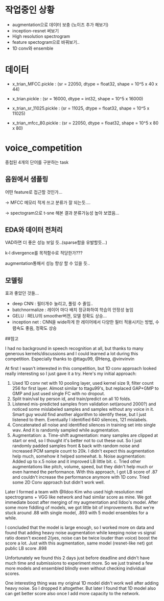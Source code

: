 # 작업중인 상황

- augmentation으로 데이터 보충 (노이즈 추가 해보기)
- inception-resnet 써보기
- High resolution spectrogram
- feature spectogram으로 바꿔보기..
- 1D conv와 ensemble


# 데이터

- x_trian_MFCC.pickle : (sr = 22050, dtype = float32, shape = 10^5 x 40 x 44)

- x_trian.pickle : (sr = 16000, dtype = int32, shape = 10^5 x 16000)

- x_trian_sr_11025.pickle : (sr = 11025, dtype = float32, shape = 10^5 x 11025)

- x_trian_mfcc_80.pickle : (sr = 22050, dtype = float32, shape = 10^5 x 80 x 80)


# voice_competition
중첩된 4개의 단어를 구분하는 task

## 음원에서 샘플링
어떤 feature로 접근할 것인가...

-> MFCC 메모리 적게 쓰고 분류가 잘 되는듯....

-> spectogram으로 t-sne 해본 결과 분류가능성 높아 보였음...

## EDA와 데이터 전처리
VAD하면 더 좋은 성능 보일 듯..(sparse함을 유발할듯...)

k-l divergence를 목적함수로 적당한가???

augmentation통해서 성능 향상 할 수 있을 듯..

## 모델링
효과 좋았던 것들...
- deep CNN : 필터개수 늘리고, 풀링 수 줄임..
- batchnormalize : 레이어 마다 배치 정규화하여 학습의 안정성 높임
- GELU : RELU의 smoother버젼, 모델 정확도 상승...
- inception net : CNN을 wide하게 한 레이어에서 다양한 필터 적용시키는 방법, 수렴속도 좋음, 정확도 상승


##참고

I had no background in speech recognition at all, but thanks to many generous kernels/discussions and I could learned a lot during this competition. Especially thanks to @ttagu99, @Heng, @vinvinvin

At first I wasn't interested in this competition, but 1D conv approach looked really interesting so I just gave it a try. Here's my initial approach:

1. Used 1D conv net with 10 pooling layer, used kernel size 9, filter count 256 for first layer.  Almost similar to ttagu99's, but replaced GAP+GMP to GMP and just used single FC with no dropout.
2. Split train/val by person id, and train/predict on all 10 folds. 
3. Listened mis-predicted samples from validation set(around 2000?) and noticed some mislabeled samples and samples without any voice in it. Smart guy would find another algorithm to identify these, but I just listened to them. Eventually I identified 640 silences, 121 mislabels.
4. Concatenated all noise and identified silences in training set into single wav. And it is randomly sampled while augmentation.
5. Augmentation: 
    a. Time-shift augmentation: many samples are clipped at start or end, so I thought it's better not to cut these out. So I just randomly padded samples front &amp; back with random noise and increased PCM sample count to 20k. I didn't expect this augmentation help much, somehow it helped somewhat. 
    b. Noise augmentation: Added up to x.5 noise and it improved LB little bit. 
    c. Tried other augmentations like pitch, volume, speed, but they didn't help much or even harmed the performance.
With this approach, I got LB score of .87 and couldn't increase the performance anymore with 1D conv. Tried some 2D Conv approach but didn't work well.

Later I formed a team with @Ildoo Kim who used high resolution mel spectrograms + VGG like network and had similar score as mine. We got immediate boost after merging of my augmentation and Ildoo's model. After some more fiddling of models, we got little bit of improvements. But we're stuck around .88 with single model, .893 with 5 model ensembles for a while.

I concluded that the model is large enough, so I worked more on data and found that adding heavy noise augmentation while keeping noise vs signal ratio doesn't exceed 2(yes, noise can be twice louder than voice) boost the score a lot. Just with this augmentation, same model (resnet-like net) got public LB score .898

Unfortunately we found this 2 days just before deadline and didn't have much time and submissions to experiment more. So we just trained a few more models and ensembled blindly even without checking individual scores.

One interesting thing was my original 1D model didn't work well after adding heavy noise. So I dropped it altogether. But later I found that 1D model also can get better score also once I add more capacity to the network.
